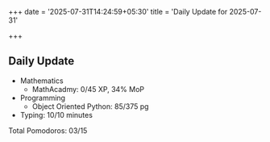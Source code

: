 +++
date = '2025-07-31T14:24:59+05:30'
title = 'Daily Update for 2025-07-31'

+++

## Daily Update

- Mathematics
  - MathAcadmy: 0/45 XP, 34% MoP
- Programming
  - Object Oriented Python: 85/375 pg
- Typing: 10/10 minutes

Total Pomodoros: 03/15
